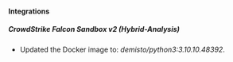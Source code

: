 #### Integrations
##### CrowdStrike Falcon Sandbox v2 (Hybrid-Analysis)
- Updated the Docker image to: *demisto/python3:3.10.10.48392*.
